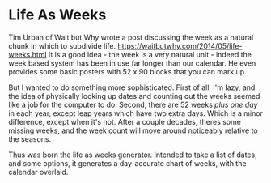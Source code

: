 # Life As Weeks
Tim Urban of Wait but Why wrote a post discussing the week as a natural chunk in which to subdivide life.   https://waitbutwhy.com/2014/05/life-weeks.html It is a good idea - the week is a very natural unit - indeed the week based system has been in use far longer than our calendar.  He even provides some basic posters with 52 x 90 blocks that you can mark up.

But I wanted to do something more sophisticated.  First of all, I'm lazy, and the idea of physically looking up dates and counting out the weeks seemed like a job for the computer to do.  Second, there are 52 weeks _plus one day_ in each year, except leap years which have two extra days.  Which is a minor difference, except when it's not.  After a couple decades, theres some missing weeks, and the week count will move around noticeably relative to the seasons.

Thus was born the life as weeks generator.  Intended to take a list of dates, and some options, it generates a day-accurate chart of weeks, with the calendar overlaid.


